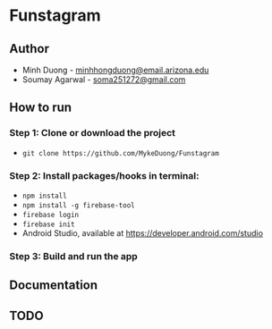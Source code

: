 # Funstagram

## Author
* Minh Duong - minhhongduong@email.arizona.edu
* Soumay Agarwal - soma251272@gmail.com

## How to run
### Step 1: Clone or download the project
* ```git clone https://github.com/MykeDuong/Funstagram```
### Step 2: Install packages/hooks in terminal: 
* ```npm install```
* ```npm install -g firebase-tool```
* ```firebase login```
* ```firebase init```
* Android Studio, available at https://developer.android.com/studio
### Step 3: Build and run the app



## Documentation


## TODO
